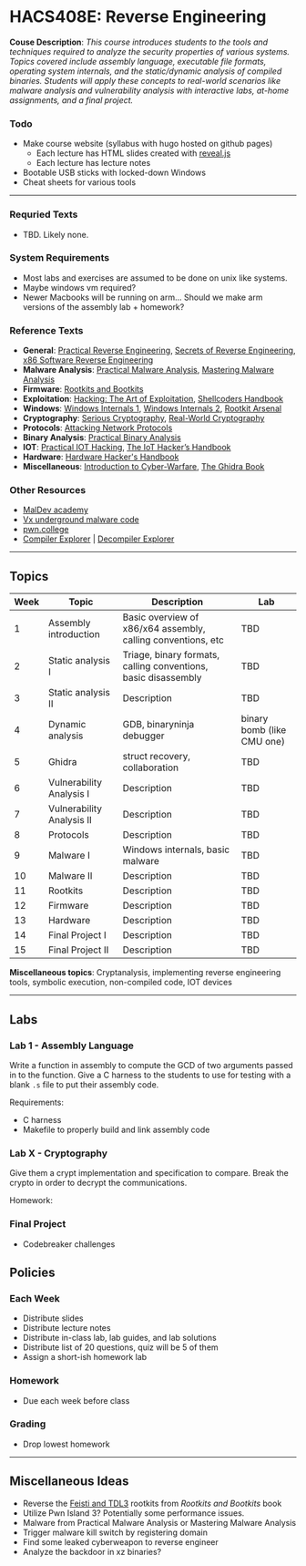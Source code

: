 # HACS408E: Reverse Engineering

**Couse Description**: *This course introduces students to the tools and techniques required to analyze the security properties of various systems. Topics covered include assembly language, executable file formats, operating system internals, and the static/dynamic analysis of compiled binaries. Students will apply these concepts to real-world scenarios like malware analysis and vulnerability analysis with interactive labs, at-home assignments, and a final project.*

### Todo

- Make course website (syllabus with hugo hosted on github pages)
  - Each lecture has HTML slides created with [reveal.js](https://revealjs.com)
  - Each lecture has lecture notes
- Bootable USB sticks with locked-down Windows
- Cheat sheets for various tools

---

### Requried Texts

- TBD. Likely none.

### System Requirements

- Most labs and exercises are assumed to be done on unix like systems.
- Maybe windows vm required?
- Newer Macbooks will be running on arm... Should we make arm versions of the
  assembly lab + homework?

### Reference Texts

- **General**: [Practical Reverse Engineering](https://www.amazon.com/Practical-Reverse-Engineering-Reversing-Obfuscation/dp/1118787315), [Secrets of Reverse Engineering](https://www.amazon.com/Reversing-Secrets-Engineering-Eldad-Eilam/dp/0764574817/), [x86 Software Reverse Engineering](https://www.amazon.com/dp/1394199880/)
- **Malware Analysis**: [Practical Malware Analysis](https://www.amazon.com/Practical-Malware-Analysis-Hands-Dissecting/dp/1593272901/), [Mastering Malware Analysis](https://www.amazon.com/Mastering-Malware-Analysis-practical-cybercrime)
- **Firmware**: [Rootkits and Bootkits](https://www.amazon.com/Rootkits-Bootkits-Reversing-Malware-Generation/dp/1593277164)
- **Exploitation**: [Hacking: The Art of Exploitation](https://www.amazon.com/Hacking-Art-Exploitation-Jon-Erickson/dp/1593271441/), [Shellcoders Handbook](https://www.amazon.com/Shellcoders-Handbook-Discovering-Exploiting-Security/dp/047008023X)
- **Windows**: [Windows Internals 1](https://www.amazon.com/Windows-Internals-Part-architecture-management/dp/0735684189/), [Windows Internals 2](https://www.amazon.com/Windows-Internals-Part-2-7th/dp/0135462401/), [Rootkit Arsenal](https://www.amazon.com/Rootkit-Arsenal-Escape-Evasion-Corners/dp/144962636X/)
- **Cryptography**: [Serious Cryptography](https://www.amazon.com/Serious-Cryptography-Practical-Introduction-Encryption/dp/1593278268), [Real-World Cryptography](https://www.amazon.com/dp/1617296716/)
- **Protocols**: [Attacking Network Protocols](https://www.amazon.com/Attacking-Network-Protocols-Analysis-Exploitation/dp/1593277504/)
- **Binary Analysis**: [Practical Binary Analysis](https://www.amazon.com/Practical-Binary-Analysis-Instrumentation-Disassembly/dp/1593279124/)
- **IOT**: [Practical IOT Hacking](https://nostarch.com/practical-iot-hacking), [The IoT Hacker’s Handbook](https://link.springer.com/book/10.1007/978-1-4842-4300-8)
- **Hardware**: [Hardware Hacker's Handbook](https://nostarch.com/hardwarehacking)
- **Miscellaneous**: [Introduction to Cyber-Warfare](https://www.amazon.com/Introduction-Cyber-Warfare-Multidisciplinary-Paulo-Shakarian/dp/0124078141), [The Ghidra Book](https://www.amazon.com/Ghidra-Book-Definitive-Guide/dp/1718501021)

### Other Resources
- [MalDev academy](https://maldevacademy.com/)
- [Vx underground malware code](https://github.com/vxunderground/MalwareSourceCode)
- [pwn.college](https://pwn.college/program-security/reverse-engineering)
- [Compiler Explorer](https://godbolt.org/) | [Decompiler Explorer](https://dogbolt.org)

---

## Topics

| Week | Topic | Description | Lab |
| --- | --- | --- | --- |
| 1 | Assembly introduction | Basic overview of x86/x64 assembly, calling conventions, etc | TBD |
| 2 | Static analysis I | Triage, binary formats, calling conventions, basic disassembly | TBD |
| 3 | Static analysis II | Description | TBD |
| 4 | Dynamic analysis | GDB, binaryninja debugger | binary bomb (like CMU one) |
| 5 | Ghidra | struct recovery, collaboration | TBD |
| 6 | Vulnerability Analysis I | Description | TBD |
| 7 | Vulnerability Analysis II | Description | TBD |
| 8 | Protocols | Description | TBD |
| 9 | Malware I | Windows internals, basic malware | TBD |
| 10 | Malware II | Description | TBD |
| 11 | Rootkits | Description | TBD |
| 12 | Firmware | Description | TBD |
| 13 | Hardware | Description | TBD |
| 14 | Final Project I | Description | TBD |
| 15 | Final Project II | Description | TBD |

**Miscellaneous topics**: Cryptanalysis, implementing reverse engineering tools, symbolic execution, non-compiled code, IOT devices

---

## Labs

### Lab 1 - Assembly Language

Write a function in assembly to compute the GCD of two arguments passed in
to the function. Give a C harness to the students to use for testing with a
blank `.s` file to put their assembly code.

Requirements:
 - C harness
 - Makefile to properly build and link assembly code

### Lab X - Cryptography

Give them a crypt implementation and specification to compare. Break the crypto in order to decrypt the communications.

Homework:

### Final Project

- Codebreaker challenges

## Policies

### Each Week

- Distribute slides
- Distribute lecture notes
- Distribute in-class lab, lab guides, and lab solutions
- Distribute list of 20 questions, quiz will be 5 of them
- Assign a short-ish homework lab

### Homework

- Due each week before class

### Grading

- Drop lowest homework

---

## Miscellaneous Ideas

- Reverse the [Feisti and TDL3](https://github.com/bootkitsbook/rootkits) rootkits from *Rootkits and Bootkits* book
- Utilize Pwn Island 3? Potentially some performance issues.
- Malware from Practical Malware Analysis or Mastering Malware Analysis
- Trigger malware kill switch by registering domain
- Find some leaked cyberweapon to reverse engineer
- Analyze the backdoor in xz binaries?
